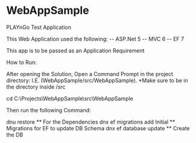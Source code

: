 # WebAppSample
PLAYnGo Test Application

This Web Application used the following:
-- ASP.Net 5
-- MVC 6
-- EF 7


This app is to be passed as an Application Requirement

How to Run:

After opening the Solution, Open a Command Prompt in the project directory:
I.E. (WebAppSample/src/WebAppSample). *Make sure to be in the directory inside /src

cd C:\Projects\WebAppSample\src\WebAppSample

Then run the following Command:

dnu restore                           ** For the Dependencies
dnx ef migrations add Initial         ** Migrations for EF to update DB Schema
dnx ef database update                ** Create the DB
